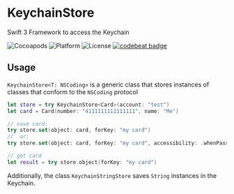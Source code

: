 # KeychainStore
Swift 3 Framework to access the Keychain

![Cocoapods](https://img.shields.io/cocoapods/v/KeychainStore.svg)
![Platform](https://img.shields.io/cocoapods/p/KeychainStore.svg)
![License](https://img.shields.io/cocoapods/l/KeychainStore.svg)
[![codebeat badge](https://codebeat.co/badges/8f7dfcf7-6beb-49a1-95f8-02363be219ee)](https://codebeat.co/projects/github-com-juanjoarreola-keychainstore-master)

## Usage

`KeychainStore<T: NSCoding>` is a generic class that stores instances of classes that conform to the `NSCoding` protocol
```swift
let store = try KeychainStore<Card>(account: "test")
let card = Card(number: "4111111111111111", name: "Me")

// save card:
try store.set(object: card, forKey: "my card")
// 	or:
try store.set(object: card, forKey: "my card", accessibility: .whenPasscodeSetThisDeviceOnly)

// get card
let result = try store.object(forKey: "my card")
```

Additionally, the class `KeychainStringStore` saves `String` instances in the Keychain.
